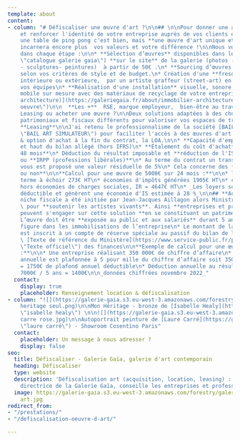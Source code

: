 ```yaml
---
template: about
content:
- column: "# Défiscaliser une œuvre d'art ?\n\n## \n\nPour donner une ambiance chaleureuse
    et renforcer l'identité de votre entreprise auprès de vos clients et collaborateurs
    une table de ping pong c'est bien, mais **une œuvre d'art unique et originale**
    incarnera encore plus  vos valeurs et votre différence !\n\nNous vous accompagnons
    dans chaque étape :\n\n* **Sélection d’œuvres** disponibles dans le [**catalogue**](https://galeriegaia.fr/catalogue/
    \"catalogue galerie gaia\") **sur le site** de la galerie (photos - sérigraphies
    - sculptures- peintures)  à partir de 50€ .\n* **Sourcing d’œuvres spécifiques**
    selon vos critères de style et de budget.\n* Création d'une **fresque murale**
    intérieure ou extérieure,  par un artiste graffeur (street-art) en faisant participer
    vos équipes\n* **Réalisation d'une installation** visuelle, sonore, lumineuse,
    mobile sur mesure avec des matériaux de recyclage de votre entreprise...([rubrique
    architecture)](https://galeriegaia.fr/about/immobilier-architecture/ \"conception
    oeuvre\")\n\n  **Les +**  RSE, marque employeur,  bien-être au travail , créativité\n\n##
    Leasing ou acheter une œuvre ?\n\nDeux solutions adaptées à des choix stratégiques
    patrimoniaux et fiscaux différents pour valoriser vos espaces de travail.\n\n##
    **Leasing**\n\nJ'ai retenu le professionnalisme de la société [BAIL ART,](https://bail-art.com/financement/
    \"BAIL ART SIMULATEUR\") pour faciliter l'accès à des œuvres d'art avec la location
    & option d'achat à la fin du contrat, la LOA.\n\n* **Capacité d'emprunt** préservée
    et haut du bilan allégé (hors IFRS)\n* **Étalement du coût d'achat** de **13 à
    48 mois**\n* Déduction du résultat imposable et **réduction de l'IS (entreprises)**
    ou **IRPP (professions libérales)**\n* Au terme du contrat un transfert de propriété
    vous est proposé une valeur résiduelle de 5%\n* Cela concerne des **artistes vivants
    ou non**\n\n**Calcul pour une œuvre de 5000€ sur 24 mois :**\n\n* loyer mensuel
    terme à échoir 273€ HT\n* économies d'impôts générées 1905€ HT\n* coût global
    hors économies de charges sociales, IR = 4647€ HT\n* _Les loyers sont une charge
    déductible et génèrent une économie d'IS estimée à 28 %_\n\n## **Achat en défiscalisation**\n\nCette
    niche fiscale a été initiée par Jean-Jacques Aillagon alors Ministre de la Culture
    \ pour **soutenir les artistes vivants**. Ainsi **entreprises et professions libérales**
    peuvent s'engager sur cette solution **en se constituant un patrimoine.**\n\n*
    L’œuvre doit être **exposée au public et aux salariés** durant 5 ans\n* L’œuvre
    figure dans les immobilisations de l’entreprise\n* Le montant de la déduction
    est inscrit à un compte de réserve spéciale au passif du bilan de la société.\n\n
    \ [Texte de référence du Ministère](https://www.service-public.fr/professionnels-entreprises/vosdroits/F32914
    \"Texte officiel\") des finances\n\n**Exemple de calcul pour une œuvre de 7000€
    :**\n\n* Une entreprise réalisant 350 000€ de chiffre d’affaire\n* La déduction
    annuelle est plafonnée à 5 pour mille du chiffre d’affaire soit 350 000 x 0,005
    = 1750€ de plafond annuel déductible\n* Déduction annuelle au résultat fiscal
    7000€ / 5 ans = 1400€\n\n_données chiffrées novembre 2022_"
  contact:
    display: true
    placeholder: Renseignement location & défiscalisation
- column: "![](https://galerie-gaia.s3.eu-west-3.amazonaws.com/forestry/galerie-gaia-isabelle-healy-notre
    heritage seul.png)\n\nMon Héritage - bronze de [Isabelle Healy](https://galeriegaia.fr/artists/isabelle-healy/
    \"isabelle healy\") \n\n![](https://galerie-gaia.s3.eu-west-3.amazonaws.com/forestry/galerie-gaia-cosentino-laure
    carre rose.jpg)\n\nAutoportrait peinture de [Laure Carré](https://galeriegaia.fr/artists/laure-carre/
    \"laure carré\") - Showroom Cosentino Paris"
  contact:
    placeholder: Un message à nous adresser ?
    display: false
seo:
  title: Défiscaliser - Galerie Gaïa, galerie d'art contemporain
  heading: Défiscaliser
  type: website
  description: 'Défiscalisation art (acquisition, location, leasing) : Elisabeth Givre,
    directrice de la Galerie Gaïa, conseille les entreprises et professions libérales.'
  image: https://galerie-gaia.s3.eu-west-3.amazonaws.com/forestry/galeriegaia-defiscalisation-location-leasing
    art.jpg
redirect_from:
- "/prestations/"
- "/defiscalisation-oeuvre-d-art/"

---
```

